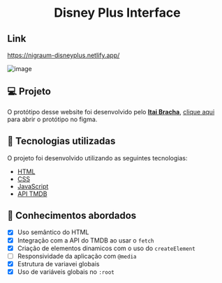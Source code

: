 <h1 align="center">
  Disney Plus Interface
 </h1> 
 
 ## Link 
 https://nigraum-disneyplus.netlify.app/

![image](https://user-images.githubusercontent.com/102248990/171677170-7988c880-98c8-46d0-bcb4-540270cc7f10.png)


## 💻 Projeto

O protótipo desse website foi desenvolvido pelo [**Itai Bracha**](https://www.figma.com/@itaibracha), [clique aqui](https://www.figma.com/file/AfcZjKNRxDWOSSI0vrnrls?node-id=0%3A105) para abrir o protótipo no figma.

## 🚀 Tecnologias utilizadas

O projeto foi desenvolvido utilizando as seguintes tecnologias:

- [HTML](https://html.com/)
- [CSS](https://www.w3schools.com/css/css_website_layout.asp)
- [JavaScript](https://www.javascript.com/)
- [API TMDB](https://www.themoviedb.org/documentation/api)


## 📝 Conhecimentos abordados

- [x] Uso semântico do HTML
- [x] Integração com a API do TMDB ao usar o `fetch`
- [x] Criação de elementos dinamicos com o uso do `createElement`
- [ ] Responsividade da aplicação com `@media`
- [x] Estrutura de variavei globais
- [x] Uso de variáveis globais no `:root`
